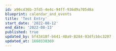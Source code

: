 ```yaml
---
id: a96cd36b-3fd5-4e4c-94ff-936d9a705d8a
blueprint: calendar_and_events
title: 'Test Entry'
start_date: '2022-08-12'
end_date: '2022-08-13'
published: true
updated_by: bf43418f-b641-40a9-8284-93dfcbbc3207
updated_at: 1660330369
---
```

